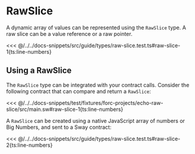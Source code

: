 # RawSlice

A dynamic array of values can be represented using the `RawSlice` type. A raw slice can be a value reference or a raw pointer.

<<< @/../../docs-snippets/src/guide/types/raw-slice.test.ts#raw-slice-1{ts:line-numbers}

## Using a RawSlice

The `RawSlice` type can be integrated with your contract calls. Consider the following contract that can compare and return a `RawSlice`:

<<< @/../../docs-snippets/test/fixtures/forc-projects/echo-raw-slice/src/main.sw#raw-slice-1{ts:line-numbers}

A `RawSlice` can be created using a native JavaScript array of numbers or Big Numbers, and sent to a Sway contract:

<<< @/../../docs-snippets/src/guide/types/raw-slice.test.ts#raw-slice-2{ts:line-numbers}
